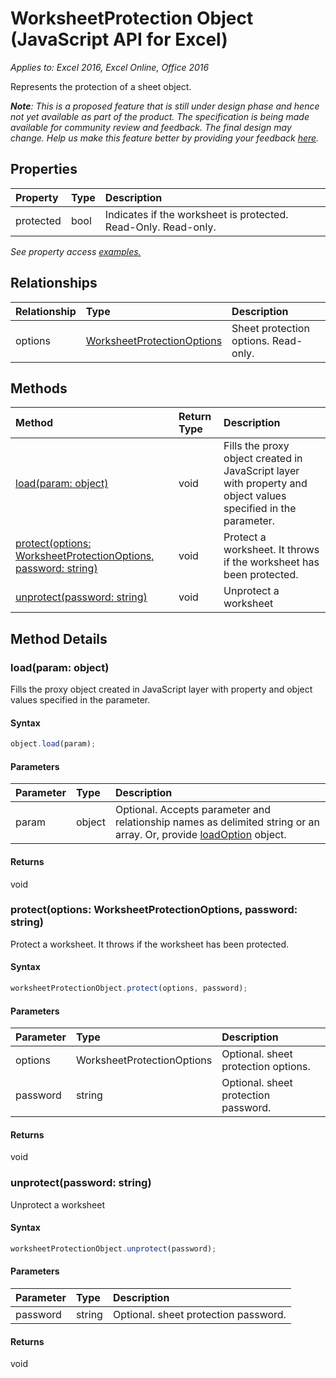 # WorksheetProtection Object (JavaScript API for Excel)

_Applies to: Excel 2016, Excel Online, Office 2016_

Represents the protection of a sheet object.

_**Note**: This is a proposed feature that is still under design phase and hence not yet available as part of the product. The specification is being made available for community review and feedback. The final design may change. Help us make this feature better by providing your feedback [here](https://github.com/OfficeDev/office-js-docs/issues/new?title=ExcelJs-1.2-OpenSpec-worksheetprotection)._

## Properties

| Property	   | Type	|Description
|:---------------|:--------|:----------|
|protected|bool|Indicates if the worksheet is protected. Read-Only. Read-only.|

_See property access [examples.](#property-access-examples)_

## Relationships
| Relationship | Type	|Description|
|:---------------|:--------|:----------|
|options|[WorksheetProtectionOptions](worksheetprotectionoptions.md)|Sheet protection options. Read-only.|

## Methods

| Method		   | Return Type	|Description|
|:---------------|:--------|:----------|
|[load(param: object)](#loadparam-object)|void|Fills the proxy object created in JavaScript layer with property and object values specified in the parameter.|
|[protect(options: WorksheetProtectionOptions, password: string)](#protectoptions-worksheetprotectionoptions-password-string)|void|Protect a worksheet. It throws if the worksheet has been protected.|
|[unprotect(password: string)](#unprotectpassword-string)|void|Unprotect a worksheet|

## Method Details


### load(param: object)
Fills the proxy object created in JavaScript layer with property and object values specified in the parameter.

#### Syntax
```js
object.load(param);
```

#### Parameters
| Parameter	   | Type	|Description|
|:---------------|:--------|:----------|
|param|object|Optional. Accepts parameter and relationship names as delimited string or an array. Or, provide [loadOption](loadoption.md) object.|

#### Returns
void

### protect(options: WorksheetProtectionOptions, password: string)
Protect a worksheet. It throws if the worksheet has been protected.

#### Syntax
```js
worksheetProtectionObject.protect(options, password);
```

#### Parameters
| Parameter	   | Type	|Description|
|:---------------|:--------|:----------|
|options|WorksheetProtectionOptions|Optional. sheet protection options.|
|password|string|Optional. sheet protection password.|

#### Returns
void

### unprotect(password: string)
Unprotect a worksheet

#### Syntax
```js
worksheetProtectionObject.unprotect(password);
```

#### Parameters
| Parameter	   | Type	|Description|
|:---------------|:--------|:----------|
|password|string|Optional. sheet protection password.|

#### Returns
void
